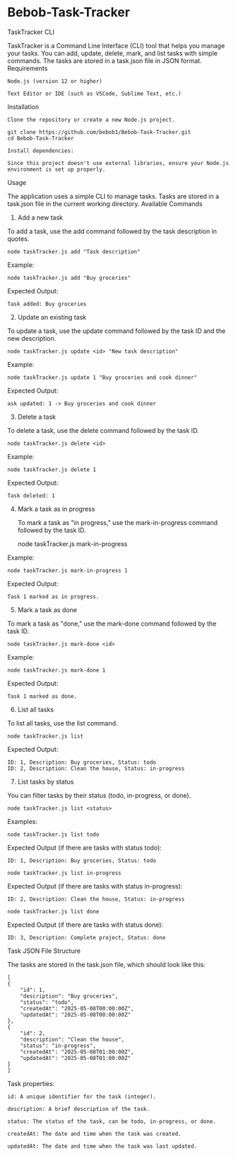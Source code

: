 # Bebob-Task-Tracker

TaskTracker CLI

TaskTracker is a Command Line Interface (CLI) tool that helps you manage your tasks. You can add, update, delete, mark, and list tasks with simple commands. The tasks are stored in a task.json file in JSON format.
Requirements

    Node.js (version 12 or higher)

    Text Editor or IDE (such as VSCode, Sublime Text, etc.)

Installation

    Clone the repository or create a new Node.js project.

    git clone https://github.com/bebob1/Bebob-Task-Tracker.git
    cd Bebob-Task-Tracker

    Install dependencies:

    Since this project doesn't use external libraries, ensure your Node.js environment is set up properly.

Usage

The application uses a simple CLI to manage tasks. Tasks are stored in a task.json file in the current working directory.
Available Commands
1. Add a new task

To add a task, use the add command followed by the task description in quotes.

    node taskTracker.js add "Task description"

Example:

    node taskTracker.js add "Buy groceries"

Expected Output:

    Task added: Buy groceries

2. Update an existing task

To update a task, use the update command followed by the task ID and the new description.

    node taskTracker.js update <id> "New task description"

Example:

    node taskTracker.js update 1 "Buy groceries and cook dinner"

Expected Output:

    ask updated: 1 -> Buy groceries and cook dinner

3. Delete a task

To delete a task, use the delete command followed by the task ID.

    node taskTracker.js delete <id>

Example:

    node taskTracker.js delete 1

Expected Output:

    Task deleted: 1

4. Mark a task as in progress

    To mark a task as "in progress," use the mark-in-progress command followed by the task ID.

    node taskTracker.js mark-in-progress <id>

Example:

    node taskTracker.js mark-in-progress 1

Expected Output:

    Task 1 marked as in progress.

5. Mark a task as done

To mark a task as "done," use the mark-done command followed by the task ID.

    node taskTracker.js mark-done <id>

Example:

    node taskTracker.js mark-done 1

Expected Output:

    Task 1 marked as done.

6. List all tasks

To list all tasks, use the list command.

    node taskTracker.js list

Expected Output:

    ID: 1, Description: Buy groceries, Status: todo
    ID: 2, Description: Clean the house, Status: in-progress

7. List tasks by status

You can filter tasks by their status (todo, in-progress, or done).

    node taskTracker.js list <status>

Examples:

    node taskTracker.js list todo

Expected Output (if there are tasks with status todo):

    ID: 1, Description: Buy groceries, Status: todo

    node taskTracker.js list in-progress

Expected Output (if there are tasks with status in-progress):

    ID: 2, Description: Clean the house, Status: in-progress

    node taskTracker.js list done

Expected Output (if there are tasks with status done):

    ID: 3, Description: Complete project, Status: done

Task JSON File Structure

The tasks are stored in the task.json file, which should look like this:

    [
    {
        "id": 1,
        "description": "Buy groceries",
        "status": "todo",
        "createdAt": "2025-05-08T00:00:00Z",
        "updatedAt": "2025-05-08T00:00:00Z"
    },
    {
        "id": 2,
        "description": "Clean the house",
        "status": "in-progress",
        "createdAt": "2025-05-08T01:00:00Z",
        "updatedAt": "2025-05-08T01:00:00Z"
    }
    ]

Task properties:

    id: A unique identifier for the task (integer).

    description: A brief description of the task.

    status: The status of the task, can be todo, in-progress, or done.

    createdAt: The date and time when the task was created.

    updatedAt: The date and time when the task was last updated.